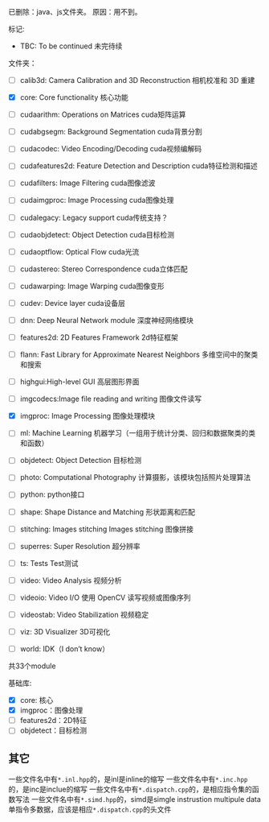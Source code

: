 已删除：java、js文件夹。
原因：用不到。

标记:
- TBC: To be continued 未完待续

文件夹：
- [ ] calib3d: Camera Calibration and 3D Reconstruction 相机校准和 3D 重建
- [x] core: Core functionality                          核心功能
- [ ] cudaarithm: Operations on Matrices                cuda矩阵运算
- [ ] cudabgsegm: Background Segmentation               cuda背景分割
- [ ] cudacodec: Video Encoding/Decoding                cuda视频编解码
- [ ] cudafeatures2d: Feature Detection and Description cuda特征检测和描述
- [ ] cudafilters: Image Filtering                      cuda图像滤波
- [ ] cudaimgproc: Image Processing                     cuda图像处理
- [ ] cudalegacy: Legacy support                        cuda传统支持？
- [ ] cudaobjdetect: Object Detection                   cuda目标检测
- [ ] cudaoptflow: Optical Flow                         cuda光流
- [ ] cudastereo: Stereo Correspondence                 cuda立体匹配
- [ ] cudawarping: Image Warping                        cuda图像变形
- [ ] cudev: Device layer                               cuda设备层
- [ ] dnn: Deep Neural Network module                   深度神经网络模块
- [ ] features2d: 2D Features Framework                 2d特征框架
- [ ] flann: Fast Library for Approximate Nearest Neighbors   多维空间中的聚类和搜索
- [ ] highgui:High-level GUI                            高层图形界面
- [ ] imgcodecs:Image file reading and writing          图像文件读写
- [x] imgproc: Image Processing                         图像处理模块
- [ ] ml: Machine Learning                              机器学习（一组用于统计分类、回归和数据聚类的类和函数）
- [ ] objdetect: Object Detection                       目标检测
- [ ] photo: Computational Photography                  计算摄影，该模块包括照片处理算法
- [ ] python:                                           python接口
- [ ] shape: Shape Distance and Matching                形状距离和匹配
- [ ] stitching: Images stitching                       Images stitching 图像拼接
- [ ] superres: Super Resolution                        超分辨率
- [ ] ts: Tests                                         Test测试
- [ ] video: Video Analysis                             视频分析
- [ ] videoio: Video I/O                                使用 OpenCV 读写视频或图像序列
- [ ] videostab: Video Stabilization                    视频稳定
- [ ] viz: 3D Visualizer                                3D可视化
- [ ] world:                IDK（I don’t know）


共33个module

基础库:
- [x] core: 核心
- [x] imgproc：图像处理
- [ ] features2d：2D特征
- [ ] objdetect：目标检测

## 其它

一些文件名中有`*.inl.hpp`的，是inl是inline的缩写
一些文件名中有`*.inc.hpp`的，是inc是inclue的缩写
一些文件名中有`*.dispatch.cpp`的，是相应指令集的函数写法
一些文件名中有`*.simd.hpp`的，simd是simgle instrustion multipule data单指令多数据，应该是相应`*.dispatch.cpp`的头文件
